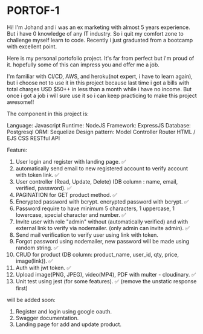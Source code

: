 # PORTOF-1

Hi! I'm Johand and i was an ex marketing with almost 5 years experience. But i have 0 knowledge of any IT industry. So i quit my comfort zone to challenge myself learn to code. Recently i just graduated from a bootcamp with excellent point.

Here is my personal portofolio project. It's far from perfect but i'm proud of it. hopefully some of this can impress you and offer me a job.

I'm familiar with CI/CD, AWS, and heroku(not expert, i have to learn again), but i choose not to use it in this project because last time i got a bills with total charges USD $50++ in less than a month while i have no income. But once i got a job i will sure use it so i can keep practicing to make this project awesome!!

The component in this project is:

Language: Javascript
Runtime: NodeJS
Framework: ExpressJS
Database: Postgresql
ORM: Sequelize
Design pattern: Model Controller Router
HTML / EJS
CSS
RESTful API

Feature:

1. User login and register with landing page. ✅
2. automatically send email to new registered account to verify account with token link. ✅
3. User controller (Read, Update, Delete) (DB column : name, email, verified, password). ✅
4. PAGINATION for GET product method. ✅
5. Encrypted password with bcrypt. encrypted password with bcrypt. ✅
6. Password require to have minimum 5 characters, 1 uppercase, 1 lowercase, special character and number. ✅
7. Invite user with role "admin" without (automatically verified) and with external link to verify via nodemailer. (only admin can invite admin). ✅
8. Send mail verification to verify user using link with token.
9. Forgot password using nodemailer, new password will be made using random string. ✅
10. CRUD for product (DB column: product_name, user_id, qty, price, image(link)). ✅
11. Auth with jwt token. ✅
12. Upload image(PNG, JPEG), video(MP4), PDF with multer - cloudinary. ✅
13. Unit test using jest (for some features). ✅ (remove the unstatic response first)

will be added soon:

1. Register and login using google oauth.
2. Swagger documentation.
3. Landing page for add and update product.
